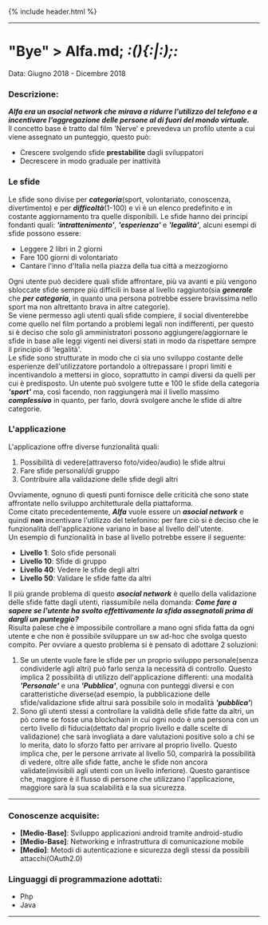 {% include header.html %}

---

# "Bye" > **Alfa.md**; _:(){:|:);:_
Data: Giugno 2018 - Dicembre 2018 <br>

### **Descrizione:**
**_Alfa era un asocial network che mirava a ridurre l'utilizzo del telefono e a incentivare l'aggregazione delle persone al di fuori del mondo virtuale._** <br>
Il concetto base è tratto dal film 'Nerve' e prevedeva un profilo utente a cui viene assegnato un punteggio, questo può:
- Crescere svolgendo sfide **prestabilite** dagli sviluppatori
- Decrescere in modo graduale per inattività

### **Le sfide**
Le sfide sono divise per **_categoria_**(sport, volontariato, conoscenza, divertimento) e per **_difficoltà_**(1-100) e vi è un elenco predefinito e in costante aggiornamento tra quelle disponibili. Le sfide hanno dei principi fondanti quali: **_'intrattenimento'_**, **_'esperienza'_** e **_'legalità'_**, alcuni esempi di sfide possono essere:
- Leggere 2 libri in 2 giorni
- Fare 100 giorni di volontariato
- Cantare l'inno d'Italia nella piazza della tua città a mezzogiorno

Ogni utente può decidere quali sfide affrontare, più va avanti e più vengono sbloccate sfide sempre più difficili in base al livello raggiunto(sia **_generale_** che **_per categoria_**, in quanto una persona potrebbe essere bravissima nello sport ma non altrettanto brava in altre categorie). <br>
Se viene permesso agli utenti quali sfide compiere, il social diventerebbe come quello nel film portando a problemi legali non indifferenti, per questo si è deciso che solo gli amministratori possono aggiungere/aggiornare le sfide in base alle leggi vigenti nei diversi stati in modo da rispettare sempre il principio di 'legalità'. <br>
Le sfide sono strutturate in modo che ci sia uno sviluppo costante delle esperienze dell'utilizzatore portandolo a oltrepassare i propri limiti e incentivandolo a mettersi in gioco, soprattutto in campi diversi da quelli per cui è predisposto. Un utente può svolgere tutte e 100 le sfide della categoria **_'sport'_** ma, così facendo, non raggiungerà mai il livello massimo **_complessivo_** in quanto, per farlo, dovrà svolgere anche le sfide di altre categorie. <br>

### **L'applicazione**
L'applicazione offre diverse funzionalità quali:
  1. Possibilità di vedere(attraverso foto/video/audio) le sfide altrui
  2. Fare sfide personali/di gruppo
  3. Contribuire alla validazione delle sfide degli altri

Ovviamente, ognuno di questi punti fornisce delle criticità che sono state affrontate nello sviluppo architetturale della piattaforma. <br>
Come citato precedentemente, **_Alfa_** vuole essere un **_asocial network_** e quindi **non** incentivare l'utilizzo del telefonino: per fare ciò si è deciso che le funzionalità dell'applicazione variano in base al livello dell'utente. <br>Un esempio di funzionalità in base al livello potrebbe essere il seguente:
- **Livello 1**: Solo sfide personali
- **Livello 10**: Sfide di gruppo
- **Livello 40**: Vedere le sfide degli altri
- **Livello 50**: Validare le sfide fatte da altri

Il più grande problema di questo **_asocial network_** è quello della validazione delle sfide fatte dagli utenti, riassumibile nella domanda: **_Come fare a sapere se l'utente ha svolto effettivamente la sfida assegnatoli prima di dargli un punteggio?_**<br>
Risulta palese che è impossibile controllare a mano ogni sfida fatta da ogni utente e che non è possibile sviluppare un sw ad-hoc che svolga questo compito. Per ovviare a questo problema si è pensato di adottare 2 soluzioni:
1. Se un utente vuole fare le sfide per un proprio sviluppo personale(senza condividerle agli altri) può farlo senza la necessità di controllo. Questo implica 2 possibilità di utilizzo dell'applicazione differenti: una modalità **_'Personale'_** e una **_'Pubblica'_**, ognuna con punteggi diversi e con caratteristiche diverse(ad esempio, la pubblicazione delle sfide/validazione sfide altrui sarà possibile solo in modalità **_'pubblica'_**)
2. Sono gli utenti stessi a controllare la validità delle sfide fatte da altri, un pò come se fosse una blockchain in cui ogni nodo è una persona con un certo livello di fiducia(dettato dal proprio livello e dalle scelte di validazione) che sarà invogliata a dare valutazioni positive solo a chi se lo merita, dato lo sforzo fatto per arrivare al proprio livello. Questo implica che, per le persone arrivate al livello 50, comparirà la possibilità di vedere, oltre alle sfide fatte, anche le sfide non ancora validate(invisibili agli utenti con un livello inferiore). Questo garantisce che, maggiore è il flusso di persone che utilizzano l'applicazione, maggiore sarà la sua scalabilità e la sua sicurezza.

---

### **Conoscenze acquisite:**
  - **[Medio-Base]**: Sviluppo applicazioni android tramite android-studio
  - **[Medio-Base]**: Networking e infrastruttura di comunicazione mobile
  - **[Medio]**: Metodi di autenticazione e sicurezza degli stessi da possibili attacchi(OAuth2.0)

### **Linguaggi di programmazione adottati:**
  - Php
  - Java

---
